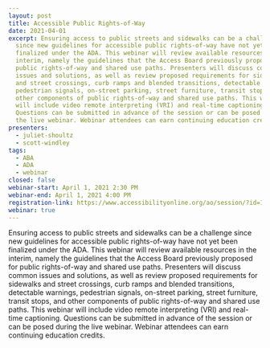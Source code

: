 ```yaml
---
layout: post
title: Accessible Public Rights-of-Way
date: 2021-04-01
excerpt: Ensuring access to public streets and sidewalks can be a challenge
  since new guidelines for accessible public rights-of-way have not yet been
  finalized under the ADA. This webinar will review available resources in the
  interim, namely the guidelines that the Access Board previously proposed for
  public rights-of-way and shared use paths. Presenters will discuss common
  issues and solutions, as well as review proposed requirements for sidewalks
  and street crossings, curb ramps and blended transitions, detectable warnings,
  pedestrian signals, on-street parking, street furniture, transit stops, and
  other components of public rights-of-way and shared use paths. This webinar
  will include video remote interpreting (VRI) and real-time captioning.
  Questions can be submitted in advance of the session or can be posed during
  the live webinar. Webinar attendees can earn continuing education credits.
presenters:
  - juliet-shoultz
  - scott-windley
tags:
  - ABA
  - ADA
  - webinar
closed: false
webinar-start: April 1, 2021 2:30 PM
webinar-end: April 1, 2021 4:00 PM
registration-link: https://www.accessibilityonline.org/ao/session/?id=110913
webinar: true
---
```

Ensuring access to public streets and sidewalks can be a challenge since new guidelines for accessible public rights-of-way have not yet been finalized under the ADA. This webinar will review available resources in the interim, namely the guidelines that the Access Board previously proposed for public rights-of-way and shared use paths. Presenters will discuss common issues and solutions, as well as review proposed requirements for sidewalks and street crossings, curb ramps and blended transitions, detectable warnings, pedestrian signals, on-street parking, street furniture, transit stops, and other components of public rights-of-way and shared use paths. This webinar will include video remote interpreting (VRI) and real-time captioning. Questions can be submitted in advance of the session or can be posed during the live webinar. Webinar attendees can earn continuing education credits.